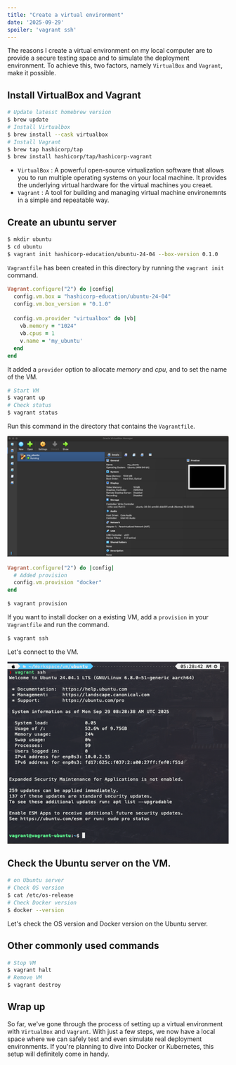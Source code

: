 ```yaml
---
title: "Create a virtual environment"
date: '2025-09-29'
spoiler: 'vagrant ssh'
---
```


The reasons I create a virtual environment on my local computer are to provide a secure testing space and to simulate the deployment environment. To achieve this, two factors, namely `VirtualBox` and `Vagrant`, make it possible.

## Install VirtualBox and Vagrant

```bash
# Update latesst homebrew version
$ brew update 
# Install Virtualbox
$ brew install --cask virtualbox
# Install Vagrant
$ brew tap hashicorp/tap
$ brew install hashicorp/tap/hashicorp-vagrant
```

- `VirtualBox` : A powerful open-source virtualization software that allows you to run multiple operating systems on your local machine. It provides the underlying virtual hardware for the virtual machines you creaet.
- `Vagrant` : A tool for building and managing virtual machine environemnts in a simple and repeatable way.

## Create an ubuntu server

```bash
$ mkdir ubuntu
$ cd ubuntu
$ vagrant init hashicorp-education/ubuntu-24-04 --box-version 0.1.0
```

`Vagrantfile` has been created in this directory by running the `vagrant init` command.

```ruby
Vagrant.configure("2") do |config|
  config.vm.box = "hashicorp-education/ubuntu-24-04"
  config.vm.box_version = "0.1.0"
  
  config.vm.provider "virtualbox" do |vb|
    vb.memory = "1024"
    vb.cpus = 1
    v.name = 'my_ubuntu'
  end
end
```

It added a `provider` option to allocate *memory* and *cpu*, and to set the name of the VM.


```bash
# Start VM
$ vagrant up
# Check status
$ vagrant status
```

Run this command in the directory that contains the `Vagrantfile`.

![ubuntu-server](./create-a-virtual-environment/ubuntu-server.png)

```ruby
Vagrant.configure("2") do |config|
  # Added provision
  config.vm.provision "docker"
end
```

```bash
$ vagrant provision
```

If you want to install docker on a existing VM, add a `provision` in your `Vagrantfile` and run the command.

```bash
$ vagrant ssh
```

Let's connect to the VM.

![vagrant-ssh](./create-a-virtual-environment/vagrant-ssh.png)

## Check the Ubuntu server on the VM.

```bash
# on Ubuntu server
# Check OS version
$ cat /etc/os-release
# Check Docker version
$ docker --version
```

Let's check the OS version and Docker version on the Ubuntu server.

## Other commonly used commands

```bash
# Stop VM
$ vagrant halt
# Remove VM
$ vagrant destroy
```

## Wrap up

So far, we've gone through the process of setting up a virtual environment with `VirtualBox` and `Vagrant`. With just a few steps, we now have a local space where we can safely test and even simulate real deployment environments.
If you're planning to dive into Docker or Kubernetes, this setup will definitely come in handy.

